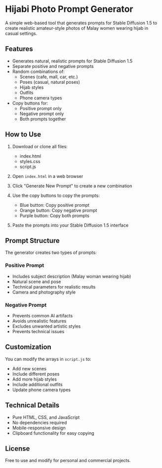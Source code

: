 # Hijabi Photo Prompt Generator

A simple web-based tool that generates prompts for Stable Diffusion 1.5 to create realistic amateur-style photos of Malay women wearing hijab in casual settings.

## Features

- Generates natural, realistic prompts for Stable Diffusion 1.5
- Separate positive and negative prompts
- Random combinations of:
  - Scenes (cafe, mall, car, etc.)
  - Poses (casual, natural poses)
  - Hijab styles
  - Outfits
  - Phone camera types
- Copy buttons for:
  - Positive prompt only
  - Negative prompt only
  - Both prompts together

## How to Use

1. Download or clone all files:
   - index.html
   - styles.css
   - script.js

2. Open `index.html` in a web browser

3. Click "Generate New Prompt" to create a new combination

4. Use the copy buttons to copy the prompts:
   - Blue button: Copy positive prompt
   - Orange button: Copy negative prompt
   - Purple button: Copy both prompts

5. Paste the prompts into your Stable Diffusion 1.5 interface

## Prompt Structure

The generator creates two types of prompts:

### Positive Prompt
- Includes subject description (Malay woman wearing hijab)
- Natural scene and pose
- Technical parameters for realistic results
- Camera and photography style

### Negative Prompt
- Prevents common AI artifacts
- Avoids unrealistic features
- Excludes unwanted artistic styles
- Prevents technical issues

## Customization

You can modify the arrays in `script.js` to:
- Add new scenes
- Include different poses
- Add more hijab styles
- Include additional outfits
- Update phone camera types

## Technical Details

- Pure HTML, CSS, and JavaScript
- No dependencies required
- Mobile-responsive design
- Clipboard functionality for easy copying

## License

Free to use and modify for personal and commercial projects. 